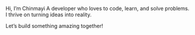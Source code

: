 Hi, I’m Chinmayi
A developer who loves to code, learn, and solve problems. I thrive on turning ideas into reality.

Let’s build something amazing together!

